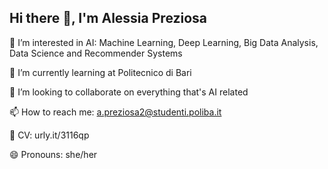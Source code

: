 ## Hi there 👋, I'm Alessia Preziosa


👀 I’m interested in AI: Machine Learning, Deep Learning, Big Data Analysis, Data Science and Recommender Systems 

🌱 I’m currently learning at Politecnico di Bari 

👯 I’m looking to collaborate on everything that's AI related

📫 How to reach me: a.preziosa2@studenti.poliba.it

💼 CV: urly.it/3116qp 

😄 Pronouns: she/her
